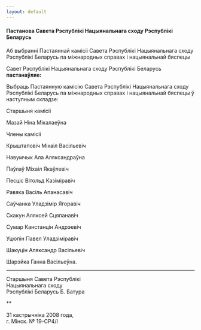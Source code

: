 ```yaml
---
layout: default
---
```


#### Пастанова Савета Рэспублікі Нацыянальнага сходу Рэспублікі Беларусь

Аб выбранні Пастаяннай камісіі Савета Рэспублікі Нацыянальнага сходу
Рэспублікі Беларусь па міжнародных справах і нацыянальнай бяспецы

Савет Рэспублікі Нацыянальнага сходу Рэспублікі Беларусь
**пастанаўляе:**

Выбраць Пастаянную камісію Савета Рэспублікі Нацыянальнага сходу
Рэспублікі Беларусь па міжнародных справах і нацыянальнай
бяспецы ў наступным складзе:

Старшыня камісіі

Мазай Ніна Мікалаеўна

Члены камісіі

Крыштаповіч Міхаіл Васільевіч

Навумчык Ала Аляксандраўна

Паўлаў Міхаіл Якаўлевіч

Песціс Вітольд Казіміравіч

Равяка Васіль Апанасавіч

Саўчанка Уладзімір Ягоравіч

Скакун Аляксей Сцяпанавіч

Сумар Канстанцін Андрэевіч

Уцюпін Павел Уладзіміравіч

Шакуцін Аляксандр Васільевіч

Шарэйка Ганна Васільеўна.

****

<div data-align="right">

Старшыня Савета Рэспублікі  
Нацыянальнага сходу  
Рэспублікі Беларусь Б. Батура

</div>

**

31 кастрычніка 2008 года,  
г. Мінск. № 19-СР4/I
